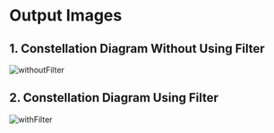 # __Output Images__

## 1. Constellation Diagram Without Using Filter 
![withoutFilter](https://github.com/sree-lekha-7/isiReduction/assets/138370659/ed5c4392-a153-454b-9729-41ed668f2373)

## 2. Constellation Diagram Using Filter 
![withFilter](https://github.com/sree-lekha-7/isiReduction/assets/138370659/1665d25a-a2c9-4053-8255-0303146d7274)
